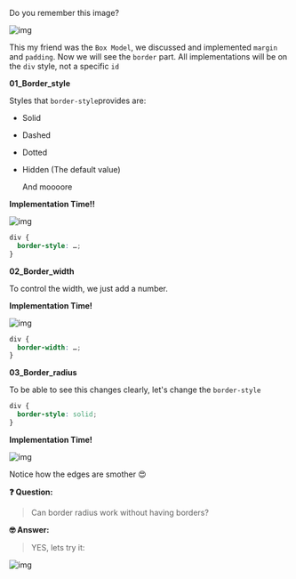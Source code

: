 Do you remember this image?

![img](https://lh4.googleusercontent.com/7mKMnZwFyW3JTEMcMdv83Ppb7vy0tl8ggypf3-8dySc9tSgm0VtDubVb1tKq3DGGFbEIvk4b2rntxr3CDfndy_h1zYWlRvfvAHZiTLOeyMwSdp7tHZeO09wX7_Z2zG0sErHQlIUv=s0)

This my friend was the `Box Model`, we discussed and implemented `margin` and `padding`. Now we will see the `border` part. All implementations will be on the `div` style, not a specific `id`

**01_Border_style**

Styles that `border-style`provides are:

- Solid

- Dashed

- Dotted

- Hidden (The default value)

  And moooore

**Implementation Time!!**

![img](https://lh6.googleusercontent.com/cE6YcKZYXO5Sudo7QzvzQiOWUhF6G0wu5rLS33K6ayldymQ3DvS-tkZRV9r9Le7UjHdnfFiH9KoRqFTQ28nXK-9WT9uwKuimCNLENQ4zI3hjPejVz8M7K1h1f926TYo-FGHMVBXo=s0)

```css
div {
  border-style: …;
}
```

**02_Border_width**

To control the width, we just add a number.

**Implementation Time!**

![img](https://lh5.googleusercontent.com/IVfR2Bb-UjcAWrMRxgf-5wzq6Tt3-vypYYXtiLcXUswGqgKnWZ0siOhMjCqs1fERN7QkiLWfLxwaw8m_Z2OHP0Ihcvy4l2wpwJB5bb3zlOJRkVLpnujD_SGA9GIBF4hfxaHqxNYh=s0)

```css
div {
  border-width: …;
}
```

**03_Border_radius**

To be able to see this changes clearly, let's change the `border-style`

```css
div {
  border-style: solid;
}
```

**Implementation Time!**

![img](https://lh6.googleusercontent.com/kzLsaTIctzwwWdElYH7OMa1oa9n7wau4Ejul_jz-FICRZxYEEnAhgJWXAAdIrJ67RR7O9lqBYeKD2WC03g7hv90RcaM-YBp557NygpjXysuFUQIZAz4AHeQDqNrXuGrE8Qn5aZq7=s0)

Notice how the edges are smother 😍

**❓ Question:**

> Can border radius work without having borders?

**🤓 Answer:**

> YES, lets try it:

![img](https://lh4.googleusercontent.com/a8n-NFuiwI12jIkSe61j8FJb677MMMQsWS3fvLC8bbC4a8wSYG79B1YRCK0ByQ0rEycOOfTBloWuwVBMf7gxtpJXX2S0ON1UZK7yw6EmIwglEmkbyNsqPQED7Aypxw9EtWY5QPwh=s0)
